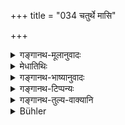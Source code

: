 +++
title = "034 चतुर्थे मासि"

+++

<details><summary>गङ्गानथ-मूलानुवादः</summary>

In the fourth month should be performed the ceremony of the child’s ‘Egress’ from the room; and in the sixth month the ceremony of ‘Feeding’; or, whatever might be regarded as auspicious in the family.—(34)
</details>

<details><summary>मेधातिथिः</summary>

जन्म**चतुर्थमासे** **गृहाद्** बहिर् **निष्क्रमणम्** आदित्यदर्शनं **शिशोर्** बालस्य **कर्तव्यम्** । त्रीन् मासान् गर्भगृह एव वासयेत् । शिशुग्रहणं शूद्रस्यापि प्राप्त्यर्थम् । एवं षष्ठे माश्य् अप्य् अन्नप्राशनम् । पञ्चमासान् क्षीराहार एव । **यद् वा कुले** दारकस्य स्रेयस्यं **मङ्गल्यं** पूतना शकुनिकैकवृक्षोपहारादि प्रसिद्धम् । कालविशेषे वा तत् कर्तव्यम् । अयं च संस्कारशेषः । तेन नामधेयम् उक्तलक्षणव्यतिरेकेणापि यथाकुलधर्मं लभ्यते । इन्द्रस्वामी इन्द्रशर्मा इन्द्रभूमिः इन्द्रघोष इन्द्ररात इन्द्रविष्णुः इन्द्रदेव इन्द्रज्योतिः इन्द्रयशा इत्यादि कुलभेदेनोपपन्नं भवति ॥ २.३४ ॥
</details>

<details><summary>गङ्गानथ-भाष्यानुवादः</summary>

‘*In the fourth month*’—from birth—‘*should be performed the ceremony of the child’s egress*’—being taken out of the room and shown the sun. This implies that for three months the child should he kept in the lying-in room itself.

The common name ‘*child*’ is used, with a view to include the *śūdra* also.

Similarly ‘*in the sixth month*,’ the ceremony of First Feeding on grains. For five months the child should he kept purely on milk.

‘*Or, whatever might be regarded as auspicious*’—conducive to welfare—‘*in the family*’ of the child; such well-known rites, for instance, as making offerings to *Pūṭanā*, to *Śakunika*, to certain trees, etc., etc. This may he done at specified times.

This last clause is meant to apply to all ceremonies; so that the
*naming* also may he done according to family custom, even though it be
not in strict conformity with the rules laid down above. Hence with different families, such names become possible as—‘*Indrasvāmī*,’ ‘*Indraśarman*’ ‘*Indrabhūti*,’ ‘*Indrarāta*,’ *Indraviṣṇu*,’ ‘*Indradeva*,’ ‘*Indrajyotiṣ*,’ ‘*Indrayaśaṣ*,’ and so forth.—(34)
</details>

<details><summary>गङ्गानथ-टिप्पन्यः</summary>

‘*Yadveṣṭam maṅgalam kule*’—Medhātithi, along with Govindarāja and
Kullūka, takes this as applicable to all the sacraments.—‘*Kula*’ is
*family*, not *tribe*.

The first half of the verse is quoted in *Parāśaramādhava* (Ācāra, p.
442), and the second half in *Madanapārijāta* (p. 360) and in
*Vīramitrodaya* (Saṃskāra, p. 267), which latter remarks that this
option regarding family-custom applies only to the sacrament of the
First Feeding. *The* verse is quoted in

*Smṛticandrikā* (Saṃskāra, pp. 55 and 57), which adds that the ‘*Gṛha*,’
‘house,’ means the one in which birth has taken place;—in
*Gadādharapaddhati* (Kālasāra, p. 218);—and in *Nṛsiṃhaprasāda*
(Saṃskāra, p. 366).
</details>

<details><summary>गङ्गानथ-तुल्य-वाक्यानि</summary>

*Viṣṇu*, 1.1.5.—‘In the fourth month, showing of the Sun; and in the
sixth the feeding on grains.’

*Yājñavalkva*, 1.12.—‘During the fourth month the Going Out; during the
sixth the feeding on grains.’

*Āśvalāyana-Gṛhyasūtrā*, 1.16.1.—‘During the sixth month, feeding on
grains.’

*Pāraskara-Gṛhyasūtra*, 1.17.19-5.1.—‘The rite of Going Out during the
fourth month, and the feeding on grains during the sixth month.’

*Bhaviṣya-Burāṇa* (Vīramitrodaya-Saṃskāra, p. 250).—‘On the twelfth day
the taking out of the baby from the house.’

*Bṛhaspati* (Vīramitrodaya-Saṃskāra, p. 250).—‘The Going Out on the
twelfth day, during the third month.’

*Laugākṣi* (Vīramitrodaya-Saṃskāra, p. 250).—‘The showing of the Sun
during the third fortnight; and the feeding on grains, during the sixth
month, on the cutting of teeth’ (p. 267).

*Yama* (Vīramitrodaya-Saṃskāra, p. 250).—‘During the third month should
be done the showing of the Sun, and the showing of the Moon during the
fourth month; the Going Out during the fourth month.’

\[The several texts prescribing the third and the fourth month for this
Rite are to be reconciled as referring respectively to the showing of
the Sun and the showing of the Moon.\]

*Yama* (Vīramitrodaya-Saṃskāra, p. 267).—‘The feeding on grains should
be done during the sixth or eighth month.’

*Āśvalāyana* (Vīramitrodaya-Saṃskāra, p. 250).—‘The Going Out of the
baby should be performed during the fourth month, and during the sixth
month it may be carried to the temples of gods.’

*Āśvalāyana* (Vīramitrodaya-Saṃskāra, p. 267).—‘The feeding on grains is
to be done during the sixth month, or during the even months
succeeding.’

*Śaunaka* (Vīramitrodaya-Saṃskāra, p. 250).—‘During the fourth or the
sixth month is to be performed the Going Out of the baby by the father
or guardian.’

*Nārada* (Vīramitrodaya-Saṃskāra, p. 267).—‘The best time for the
feeding on grains is during the sixth solar month; if it is not done
during that month, it should be done during either the eighth or the
ninth or the tenth or the twelfth month.’ \[The *ninth* month is
prescribed with special reference to girls.\]

*Nārada* (Vīramitrodaya-Saṃskāra, p. 269).—‘The first feeding on grains
should be for males during the sixth month and for females, during the
fifth or seventh month; or during the eighth, ninth or tenth month.’

*Śaṅkha-Likhita* (Vīramitrodaya-Saṃskāra, p. 268).—‘The feeding on
grains on the lapse of a year.’

*Śaṅkha* (Aparārka, p. 268).—‘Feeding on grains after one year; or after
half-year, say some.’

*Bṛhaspati* (Aparārka, p. 26S).—‘The feeding on grains is to be done
after the 150th and before the 180th day.’

\[Of the various alternatives laid down, one should adopt that which is
in accordance with the practice in his family.\]

*Vaśiṣṭha* (Vīramitrodaya-Saṃskāra, p. 268).—‘The feeding on grains of
male babies should be done during the even months, and that of female
babies during the odd months.’

As regards the food to be given, says Āśvalāyana
(Vīramitrodaya-Saṃskāra, p. 276).—‘During the sixth month one should
feed the baby with grains mixed with goat-meat, or partridge-meat, or
rice mixed with butter, or rice mixed with curd, or rice mixed with
honey, or grains mixed with curd and butter.’

*Śāṅkhāyaua-Gṛhyasūtra* (Vīramitrodaya-Saṃskāra, p. 277).—‘The first
feeding during the sixth month, with goat-meat or partridge-meat or fish
or butter-rice or rice mixed with curd, honey and butter.’

*Mārkaṇḍeya* (Vīramitrodaya-Saṃskāra, p. 275).—‘The child should be fed
on rice cooked in milk.’

*Purāṇa* (Aparārka, p. 25).—‘During the fourth month, the child shall be
shown the moon; O King, the taking out of the house should be done on
the twelfth day; such is the opinion of some people.’

*Lokāksi* (? Laugākṣi; Parāśaramādhava, p. 442).—‘Showing of the sun
during the third fortnight.’
</details>

<details><summary>Bühler</summary>

034	In the fourth month the Nishkramana (the first leaving of the house) of the child should be performed, in the sixth month the Annaprasana (first feeding with rice), and optionally (any other) auspicious ceremony required by (the custom of) the family.
</details>

